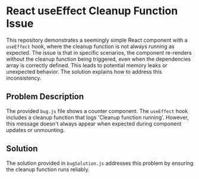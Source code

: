 # React useEffect Cleanup Function Issue

This repository demonstrates a seemingly simple React component with a `useEffect` hook, where the cleanup function is not always running as expected. The issue is that in specific scenarios, the component re-renders without the cleanup function being triggered, even when the dependencies array is correctly defined. This leads to potential memory leaks or unexpected behavior.  The solution explains how to address this inconsistency.

## Problem Description
The provided `bug.js` file shows a counter component.  The `useEffect` hook includes a cleanup function that logs 'Cleanup function running'. However, this message doesn't always appear when expected during component updates or unmounting. 

## Solution
The solution provided in `bugSolution.js` addresses this problem by ensuring the cleanup function runs reliably.